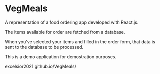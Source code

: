 # VegMeals
A representation of a food ordering app developed with React.js.

The items available for order are fetched from a database.

When you've selected your items and filled in the order form, that data is sent to the database to be processed.

This is a demo application for demostration purposes.

excelsior2021.github.io/VegMeals/
